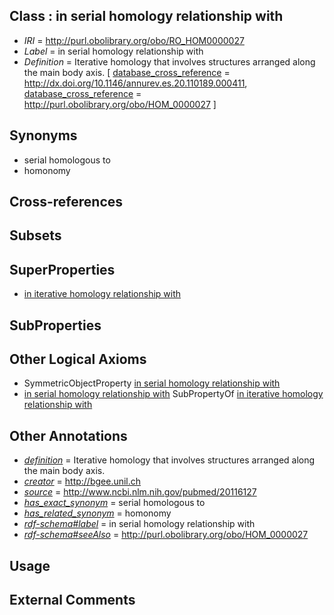 
## Class : in serial homology relationship with

 * *IRI* = http://purl.obolibrary.org/obo/RO_HOM0000027
 * *Label* = in serial homology relationship with
 * *Definition* = Iterative homology that involves structures arranged along the main body axis. [ [database_cross_reference](../../ef/oboInOwl#hasDbXref.md) = http://dx.doi.org/10.1146/annurev.es.20.110189.000411, [database_cross_reference](../../ef/oboInOwl#hasDbXref.md) = http://purl.obolibrary.org/obo/HOM_0000027 ]

## Synonyms

 * serial homologous to
 * homonomy

## Cross-references


## Subsets


## SuperProperties

 * [in iterative homology relationship with](../../RO/66/RO_HOM0000066.md)

## SubProperties


## Other Logical Axioms

 * SymmetricObjectProperty [in serial homology relationship with](../../RO/27/RO_HOM0000027.md)
 * [in serial homology relationship with](../../RO/27/RO_HOM0000027.md) SubPropertyOf [in iterative homology relationship with](../../RO/66/RO_HOM0000066.md)

## Other Annotations

 * *[definition](../../IAO/15/IAO_0000115.md)* = Iterative homology that involves structures arranged along the main body axis.
 * *[creator](../../or/creator.md)* = http://bgee.unil.ch
 * *[source](../../ce/source.md)* = http://www.ncbi.nlm.nih.gov/pubmed/20116127
 * *[has_exact_synonym](../../ym/oboInOwl#hasExactSynonym.md)* = serial homologous to
 * *[has_related_synonym](../../ym/oboInOwl#hasRelatedSynonym.md)* = homonomy
 * *[rdf-schema#label](../../el/rdf-schema#label.md)* = in serial homology relationship with
 * *[rdf-schema#seeAlso](../../so/rdf-schema#seeAlso.md)* = http://purl.obolibrary.org/obo/HOM_0000027

## Usage


## External Comments

